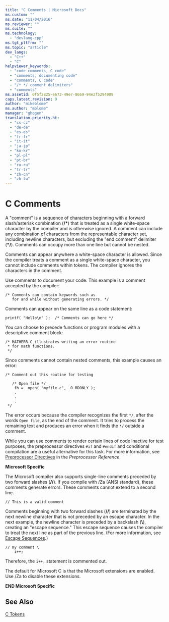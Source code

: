 ```yaml
---
title: "C Comments | Microsoft Docs"
ms.custom: ""
ms.date: "11/04/2016"
ms.reviewer: ""
ms.suite: ""
ms.technology: 
  - "devlang-cpp"
ms.tgt_pltfrm: ""
ms.topic: "article"
dev_langs: 
  - "C++"
  - "C"
helpviewer_keywords: 
  - "code comments, C code"
  - "comments, documenting code"
  - "comments, C code"
  - "/* */ comment delimiters"
  - "comments"
ms.assetid: 0f5f2825-e673-49e7-8669-94e2f5294989
caps.latest.revision: 9
author: "mikeblome"
ms.author: "mblome"
manager: "ghogen"
translation.priority.ht: 
  - "cs-cz"
  - "de-de"
  - "es-es"
  - "fr-fr"
  - "it-it"
  - "ja-jp"
  - "ko-kr"
  - "pl-pl"
  - "pt-br"
  - "ru-ru"
  - "tr-tr"
  - "zh-cn"
  - "zh-tw"
---
```

# C Comments
A "comment" is a sequence of characters beginning with a forward slash/asterisk combination (**/\***) that is treated as a single white-space character by the compiler and is otherwise ignored. A comment can include any combination of characters from the representable character set, including newline characters, but excluding the "end comment" delimiter (**\*/**). Comments can occupy more than one line but cannot be nested.  
  
 Comments can appear anywhere a white-space character is allowed. Since the compiler treats a comment as a single white-space character, you cannot include comments within tokens. The compiler ignores the characters in the comment.  
  
 Use comments to document your code. This example is a comment accepted by the compiler:  
  
```  
/* Comments can contain keywords such as  
   for and while without generating errors. */  
```  
  
 Comments can appear on the same line as a code statement:  
  
```  
printf( "Hello\n" );  /* Comments can go here */  
```  
  
 You can choose to precede functions or program modules with a descriptive comment block:  
  
```  
/* MATHERR.C illustrates writing an error routine   
 * for math functions.   
 */   
```  
  
 Since comments cannot contain nested comments, this example causes an error:  
  
```  
/* Comment out this routine for testing   
  
   /* Open file */  
    fh = _open( "myfile.c", _O_RDONLY );  
    .  
    .  
    .  
 */  
```  
  
 The error occurs because the compiler recognizes the first `*/`, after the words `Open file`, as the end of the comment. It tries to process the remaining text and produces an error when it finds the `*/` outside a comment.  
  
 While you can use comments to render certain lines of code inactive for test purposes, the preprocessor directives `#if` and `#endif` and conditional compilation are a useful alternative for this task. For more information, see [Preprocessor Directives](../preprocessor/preprocessor-directives.md) in the *Preprocessor Reference*.  
  
 **Microsoft Specific**  
  
 The Microsoft compiler also supports single-line comments preceded by two forward slashes (**//**). If you compile with /Za (ANSI standard), these comments generate errors. These comments cannot extend to a second line.  
  
```  
// This is a valid comment  
```  
  
 Comments beginning with two forward slashes (**//**) are terminated by the next newline character that is not preceded by an escape character. In the next example, the newline character is preceded by a backslash (**\\**), creating an "escape sequence." This escape sequence causes the compiler to treat the next line as part of the previous line. (For more information, see [Escape Sequences](../c-language/escape-sequences.md).)  
  
```  
// my comment \  
    i++;   
```  
  
 Therefore, the `i++;` statement is commented out.  
  
 The default for Microsoft C is that the Microsoft extensions are enabled. Use /Za to disable these extensions.  
  
 **END Microsoft Specific**  
  
## See Also  
 [C Tokens](../c-language/c-tokens.md)